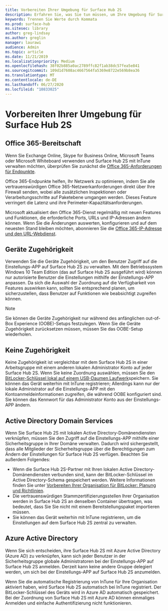 ```yaml
---
title: Vorbereiten Ihrer Umgebung für Surface Hub 2S
description: Erfahren Sie, was Sie tun müssen, um Ihre Umgebung für Surface Hub 2S vorzubereiten.
keywords: Trennen Sie Werte durch Kommata
ms.prod: surface-hub
ms.sitesec: library
author: greg-lindsay
ms.author: greglin
manager: laurawi
audience: Admin
ms.topic: article
ms.date: 11/21/2019
ms.localizationpriority: Medium
ms.openlocfilehash: 38f02b885a0ac2789ffc82f1ab38dc57fea5e841
ms.sourcegitcommit: 109d1d7608ac4667564fa5369e8722e569b8ea36
ms.translationtype: MT
ms.contentlocale: de-DE
ms.lasthandoff: 06/27/2020
ms.locfileid: "10833025"
---
```

# Vorbereiten Ihrer Umgebung für Surface Hub 2S

## Office 365-Bereitschaft

Wenn Sie Exchange Online, Skype for Business Online, Microsoft Teams oder Microsoft Whiteboard verwenden und Surface Hub 2S mit InTune verwalten möchten, überprüfen Sie zunächst die [Office 365-Anforderungen für Endpunkte](https://docs.microsoft.com/office365/enterprise/office-365-endpoints).

Office 365-Endpunkte helfen, Ihr Netzwerk zu optimieren, indem Sie alle vertrauenswürdigen Office 365-Netzwerkanforderungen direkt über Ihre Firewall senden, wobei alle zusätzlichen Inspektionen oder Verarbeitungsschritte auf Paketebene umgangen werden. Dieses Feature verringert die Latenz und ihre Perimeter-Kapazitätsanforderungen.

Microsoft aktualisiert den Office 365-Dienst regelmäßig mit neuen Features und Funktionen, die erforderliche Ports, URLs und IP-Adressen ändern können. Wenn Sie die Änderungen auswerten, konfigurieren und auf dem neuesten Stand bleiben möchten, abonnieren Sie die [Office 365-IP-Adresse und den URL-Webdienst](https://docs.microsoft.com/office365/enterprise/office-365-ip-web-service).

## Geräte Zugehörigkeit

Verwenden Sie die Geräte Zugehörigkeit, um den Benutzer Zugriff auf die Einstellungs-APP auf Surface Hub 2S zu verwalten.
Mit dem Betriebssystem Windows 10 Team Edition (das auf Surface Hub 2S ausgeführt wird) können nur autorisierte Benutzer die Einstellungen mithilfe der Einstellungs-APP anpassen. Da sich die Auswahl der Zuordnung auf die Verfügbarkeit von Features auswirken kann, sollten Sie entsprechend planen, um sicherzustellen, dass Benutzer auf Funktionen wie beabsichtigt zugreifen können.

> [!NOTE]
> Sie können die Geräte Zugehörigkeit nur während des anfänglichen out-of-Box Experience (OOBE)-Setups festzulegen. Wenn Sie die Geräte Zugehörigkeit zurücksetzen müssen, müssen Sie das OOBE-Setup wiederholen.

## Keine Zugehörigkeit

Keine Zugehörigkeit ist vergleichbar mit dem Surface Hub 2S in einer Arbeitsgruppe mit einem anderen lokalen Administrator Konto auf jeder Surface Hub 2S. Wenn Sie keine Zuordnung auswählen, müssen Sie den [BitLocker-Schlüssel lokal auf einem USB-Daumen Laufwerk](https://docs.microsoft.com/windows/security/information-protection/bitlocker/bitlocker-key-management-faq)speichern. Sie können das Gerät weiterhin mit InTune registrieren; Allerdings kann nur der lokale Administrator auf die Einstellungs-APP mit den Kontoanmeldeinformationen zugreifen, die während OOBE konfiguriert sind. Sie können das Kennwort für das Administrator Konto aus der Einstellungs-APP ändern.

## Active Directory Domain Services

Wenn Sie Surface Hub 2S mit lokalen Active Directory-Domänendiensten verknüpfen, müssen Sie den Zugriff auf die Einstellungs-APP mithilfe einer Sicherheitsgruppe in Ihrer Domäne verwalten. Dadurch wird sichergestellt, dass alle Mitglieder der Sicherheitsgruppe über die Berechtigungen zum Ändern der Einstellungen für Surface Hub 2S verfügen. Beachten Sie außerdem Folgendes:

- Wenn die Surface Hub 2S-Partner mit Ihren lokalen Active Directory-Domänendiensten verbunden sind, kann der BitLocker-Schlüssel im Active Directory-Schema gespeichert werden. Weitere Informationen finden Sie unter [Vorbereiten Ihrer Organisation für BitLocker: Planung und Richtlinien](https://docs.microsoft.com/windows/security/information-protection/bitlocker/prepare-your-organization-for-bitlocker-planning-and-policies). 
- Die vertrauenswürdigen Stammzertifizierungsstellen Ihrer Organisation werden in Surface Hub 2S an denselben Container übertragen, was bedeutet, dass Sie Sie nicht mit einem Bereitstellungspaket importieren müssen.
- Sie können das Gerät weiterhin mit InTune registrieren, um die Einstellungen auf dem Surface Hub 2S zentral zu verwalten.

## Azure Active Directory

Wenn Sie sich entscheiden, ihre Surface Hub 2S mit Azure Active Directory (Azure AD) zu verknüpfen, kann sich jeder Benutzer in der Sicherheitsgruppe globale Administratoren bei der Einstellungs-APP auf Surface Hub 2S anmelden. Derzeit kann keine andere Gruppe delegiert werden, um sich bei der Einstellungs-APP auf Surface Hub 2S anzumelden.

Wenn Sie die automatische Registrierung von InTune für Ihre Organisation aktiviert haben, wird Surface Hub 2S automatisch bei InTune registriert. Der BitLocker-Schlüssel des Geräts wird in Azure AD automatisch gespeichert. Bei der Zuordnung von Surface Hub 2S mit Azure AD können einmaliges Anmelden und einfache Authentifizierung nicht funktionieren.

